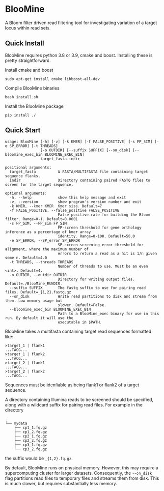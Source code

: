 # BlooMine
A Bloom filter driven read filtering tool for investigating variation of a target locus within read sets.

## Quick Install

BlooMine requires python 3.8 or 3.9, cmake and boost. Installing these is pretty straightforward.

Install cmake and boost

```
sudo apt-get install cmake libboost-all-dev
```

Compile BlooMine binaries

```
bash install.sh
```

Install the BlooMine package

```
pip install ./
```

## Quick Start
```
usage: BlooMine [-h] [-v] [-k KMER] [-f FALSE_POSITIVE] [-s FP_SIM] [-e SP_ERROR] [-t THREADS]
                [-o OUTDIR] [--suffix SUFFIX] [--on_disk] [--bloomine_exec_bin BLOOMINE_EXEC_BIN]
                target_fasta indir

positional arguments:
  target_fasta          A FASTA/MULTIFASTA file containing target sequence flanks.
  indir                 Directory containing paired FASTQ files to screen for the target sequence.

optional arguments:
  -h, --help            show this help message and exit
  -v, --version         show program's version number and exit
  -k KMER, --kmer KMER  Kmer size. Default=7
  -f FALSE_POSITIVE, --false_positive FALSE_POSITIVE
                        False positive rate for building the Bloom filter. Range=0-1. Default=0.0001
  -s FP_SIM, --FP_sim FP_SIM
                        FP-screen threshold for gene orthology inference as a percentage of kmer array
                        identity. Range=0-100. Default=50.0
  -e SP_ERROR, --SP_error SP_ERROR
                        SP-screen screening error threshold for alignment, where the maximum number of
                        errors to return a read as a hit is 1/n given some n. Default=4.0
  -t THREADS, --threads THREADS
                        Number of threads to use. Must be an even <int>. Default=4.
  -o OUTDIR, --outdir OUTDIR
                        Directory for writing output files. Default=./BlooMine_RUNDIR.
  --suffix SUFFIX       The fastq suffix to use for pairing read files. Default=_{1,2}.fastq.gz
  --on_disk             Write read partitions to disk and stream from them. Low memory usage but
                        slower. Default=False.
  --bloomine_exec_bin BLOOMINE_EXEC_BIN
                        Path to a BlooMine_exec binary for use in this run. By default it will use the
                        executable in $PATH.
```
BlooMine takes a multifasta containing target read sequences formatted like:
```
>target_1 | flank1
...TACG...
>target_1 | flank2
...TACG...
>target_2 | flank1
...TACG...
>target_2 | flank2
...TACG...
```
Sequences must be idenfiable as being flank1 or flank2 of a target sequence.

A directory containing Illumina reads to be screened should be specified, along with a wildcard suffix for pairing read files. For example in the directory
```
.
└── mydata
    ├── cp1_1.fq.gz
    ├── cp1_2.fq.gz
    ├── cp2_1.fq.gz
    ├── cp2_2.fq.gz
    ├── cp3_1.fq.gz
    └── cp3_2.fq.gz
```
the suffix would be `_{1,2}.fq.gz`.

By default, BlooMine runs on physical memory. However, this may require a supercomputing cluster for larger datasets. Consequently, the `--on_disk` flag partitions read files to temporary files and streams them from disk. This is much slower, but requires substantially less memory.
